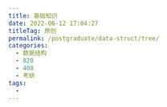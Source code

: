 ```yaml
---
title: 基础知识
date: 2022-06-12 17:04:27
titleTag: 原创
permalink: /postgraduate/data-struct/tree/
categories:
  - 数据结构
  - 820
  - 408
  - 考研
tags:
  - 
---
```

